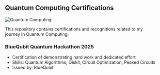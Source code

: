 ## Quantum Computing Certifications
![Quantum Computing](https://img.shields.io/badge/Quantum_Computing-Certifications-29a3a3)

This repository contains certifications and recognitions related to my journey in Quantum Computing.

### BlueQubit Quantum Hackathon 2025
- Certification of demonstrating hard work and dedicated effort
- Skills: Quantum Algorithms, Qiskit, Circuit Optimization, Peaked Circuits
- Issued by: BlueQubit
